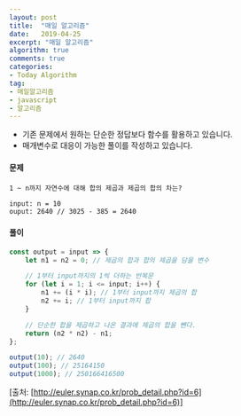 ```yaml
---
layout: post
title:  "매일 알고리즘"
date:   2019-04-25
excerpt: "매일 알고리즘"
algorithm: true
comments: true
categories:
- Today Algorithm
tag:
- 매일알고리즘
- javascript
- 알고리즘
---
```


* 기존 문제에서 원하는 단순한 정답보다 함수를 활용하고 있습니다.
* 매개변수로 대응이 가능한 풀이를 작성하고 있습니다.

#### 문제
```
1 ~ n까지 자연수에 대해 합의 제곱과 제곱의 합의 차는?

input: n = 10
ouput: 2640 // 3025 - 385 = 2640
```

#### 풀이
```javascript
const output = input => {
	let n1 = n2 = 0; // 제곱의 합과 합의 제곱을 담을 변수

    // 1부터 input까지의 1씩 더하는 반복문
	for (let i = 1; i <= input; i++) {
		n1 += (i * i); // 1부터 input까지 제곱의 합
		n2 += i; // 1부터 input까지 합
	}

    // 단순한 합을 제곱하고 나온 결과에 제곱의 합을 뺀다.
    return (n2 * n2) - n1;
};

output(10); // 2640
output(100); // 25164150
output(1000); // 250166416500
```

[출처: [http://euler.synap.co.kr/prob_detail.php?id=6](http://euler.synap.co.kr/prob_detail.php?id=6)]
